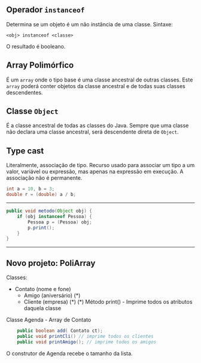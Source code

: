 ## Operador `instanceof`

Determina se um objeto é um não instância de uma classe.
Sintaxe:

`<obj> instanceof <classe>`

O resultado é booleano.

## Array Polimórfico

É um `array` onde o tipo base é uma classe ancestral de outras classes. Este `array` poderá conter objetos da classe ancestral e de todas suas classes descendentes.

## Classe `Object`

É a classe ancestral de todas as classes do Java.
Sempre que uma classe não declara uma classe ancestral, será descendente direta de `Object`.

## Type cast

Literalmente, associação de tipo.
Recurso usado para associar um tipo a um valor, variável ou expressão, mas apenas na expressão em execução. A associação não é permanente.

```java
int a = 10, b = 3;
double r = (double) a / b;
```
---
```java
public void metodo(Object obj) {
	if (obj instanceof Pessoa) {
		Pessoa p = (Pessoa) obj;
		p.print();
	}
}
```

---

## Novo projeto: PoliArray
Classes:
- Contato (nome e fone)
	- Amigo (aniversário) (\*)
	- Cliente (empresa) (\*)
(\*) Método print() - Imprime todos os atributos daquela classe

Classe Agenda
	- Array de Contato
```java
	public boolean add( Contato ct);
	public void printCli() // imprime todos os clientes
	public void printAmigo(); // imprime todos os amigos
```
O construtor de Agenda recebe o tamanho da lista.
<!--stackedit_data:
eyJoaXN0b3J5IjpbLTM1NzM4NDY4Ml19
-->